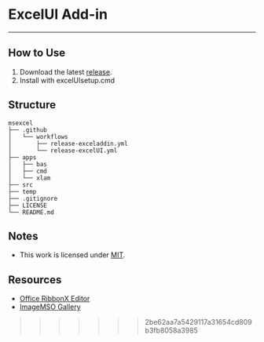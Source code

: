 # ExcelUI Add-in
---
## How to Use
1. Download the latest [release](https://github.com/therepos/msexcel/releases/excelUI/latest/download/excelUI.zip). 
2. Install with excelUIsetup.cmd

## Structure
```
msexcel
├── .github
│   └── workflows
│       ├── release-exceladdin.yml
│       └── release-excelUI.yml
├── apps
│   ├── bas
│   ├── cmd
│   └── xlam
├── src
├── temp
├── .gitignore
├── LICENSE
└── README.md

```

## Notes
- This work is licensed under [MIT](https://choosealicense.com/licenses/mit/). 

## Resources
- [Office RibbonX Editor](https://github.com/fernandreu/office-ribbonx-editor)
- [ImageMSO Gallery](https://bert-toolkit.com/imagemso-list.html)

>>>>>>> 2be62aa7a5429117a31654cd809b3fb8058a3985